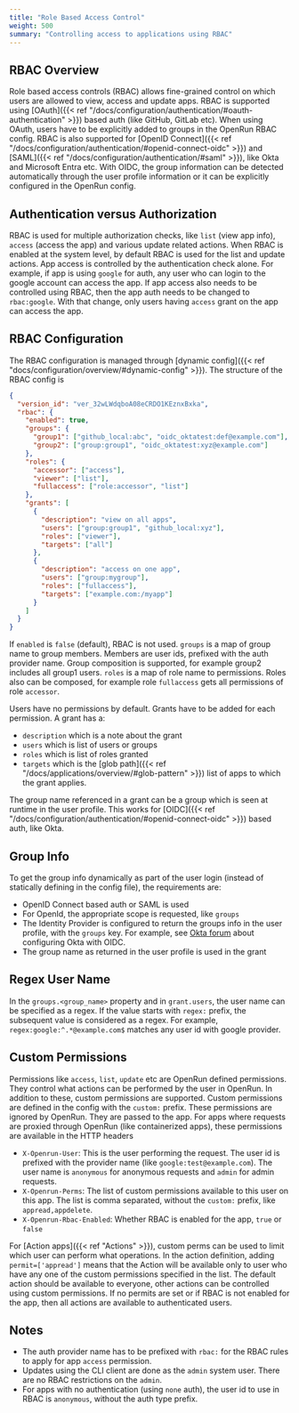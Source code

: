 ```yaml
---
title: "Role Based Access Control"
weight: 500
summary: "Controlling access to applications using RBAC"
---
```


## RBAC Overview

Role based access controls (RBAC) allows fine-grained control on which users are allowed to view, access and update apps. RBAC is supported using [OAuth]({{< ref "/docs/configuration/authentication/#oauth-authentication" >}}) based auth (like GitHub, GitLab etc). When using OAuth, users have to be explicitly added to groups in the OpenRun RBAC config. RBAC is also supported for [OpenID Connect]({{< ref "/docs/configuration/authentication/#openid-connect-oidc" >}}) and [SAML]({{< ref "/docs/configuration/authentication/#saml" >}}), like Okta and Microsoft Entra etc. With OIDC, the group information can be detected automatically through the user profile information or it can be explicitly configured in the OpenRun config.

## Authentication versus Authorization

RBAC is used for multiple authorization checks, like `list` (view app info), `access` (access the app) and various update related actions. When RBAC is enabled at the system level, by default RBAC is used for the list and update actions. App access is controlled by the authentication check alone. For example, if app is using `google` for auth, any user who can login to the google account can access the app. If app access also needs to be controlled using RBAC, then the app auth needs to be changed to `rbac:google`. With that change, only users having `access` grant on the app can access the app.

## RBAC Configuration

The RBAC configuration is managed through [dynamic config]({{< ref "docs/configuration/overview/#dynamic-config" >}}). The structure of the RBAC config is

```json
{
  "version_id": "ver_32wLWdqboA08eCRDO1KEznxBxka",
  "rbac": {
    "enabled": true,
    "groups": {
      "group1": ["github_local:abc", "oidc_oktatest:def@example.com"],
      "group2": ["group:group1", "oidc_oktatest:xyz@example.com"]
    },
    "roles": {
      "accessor": ["access"],
      "viewer": ["list"],
      "fullaccess": ["role:accessor", "list"]
    },
    "grants": [
      {
        "description": "view on all apps",
        "users": ["group:group1", "github_local:xyz"],
        "roles": ["viewer"],
        "targets": ["all"]
      },
      {
        "description": "access on one app",
        "users": ["group:mygroup"],
        "roles": ["fullaccess"],
        "targets": ["example.com:/myapp"]
      }
    ]
  }
}
```

If `enabled` is `false` (default), RBAC is not used. `groups` is a map of group name to group members. Members are user ids, prefixed with the auth provider name. Group composition is supported, for example group2 includes all group1 users. `roles` is a map of role name to permissions. Roles also can be composed, for example role `fullaccess` gets all permissions of role `accessor`.

Users have no permissions by default. Grants have to be added for each permission. A grant has a:

- `description` which is a note about the grant
- `users` which is list of users or groups
- `roles` which is list of roles granted
- `targets` which is the [glob path]({{< ref "/docs/applications/overview/#glob-pattern" >}}) list of apps to which the grant applies.

The group name referenced in a grant can be a group which is seen at runtime in the user profile. This works for [OIDC]({{< ref "/docs/configuration/authentication/#openid-connect-oidc" >}}) based auth, like Okta.

## Group Info

To get the group info dynamically as part of the user login (instead of statically defining in the config file), the requirements are:

- OpenID Connect based auth or SAML is used
- For OpenId, the appropriate scope is requested, like `groups`
- The Identity Provider is configured to return the groups info in the user profile, with the `groups` key. For example, see [Okta forum](https://devforum.okta.com/t/userinfo-not-returning-groups/31907/1) about configuring Okta with OIDC.
- The group name as returned in the user profile is used in the grant

## Regex User Name

In the `groups.<group_name>` property and in `grant.users`, the user name can be specified as a regex. If the value starts with `regex:` prefix, the subsequent value is considered as a regex. For example, `regex:google:^.*@example.com$` matches any user id with google provider.

## Custom Permissions

Permissions like `access`, `list`, `update` etc are OpenRun defined permissions. They control what actions can be performed by the user in OpenRun. In addition to these, custom permissions are supported. Custom permissions are defined in the config with the `custom:` prefix. These permissions are ignored by OpenRun. They are passed to the app. For apps where requests are proxied through OpenRun (like containerized apps), these permissions are available in the HTTP headers

- `X-Openrun-User`: This is the user performing the request. The user id is prefixed with the provider name (like `google:test@example.com`). The user name is `anonymous` for anonymous requests and `admin` for admin requests.
- `X-Openrun-Perms`: The list of custom permissions available to this user on this app. The list is comma separated, without the `custom:` prefix, like `appread,appdelete`.
- `X-Openrun-Rbac-Enabled`: Whether RBAC is enabled for the app, `true` or `false`

For [Action apps]({{< ref "Actions" >}}), custom perms can be used to limit which user can perform what operations. In the action definition, adding `permit=['appread']` means that the Action will be available only to user who have any one of the custom permissions specified in the list. The default action should be available to everyone, other actions can be controlled using custom permissions. If no permits are set or if RBAC is not enabled for the app, then all actions are available to authenticated users.

## Notes

- The auth provider name has to be prefixed with `rbac:` for the RBAC rules to apply for app `access` permission.
- Updates using the CLI client are done as the `admin` system user. There are no RBAC restrictions on the `admin`.
- For apps with no authentication (using `none` auth), the user id to use in RBAC is `anonymous`, without the auth type prefix.
